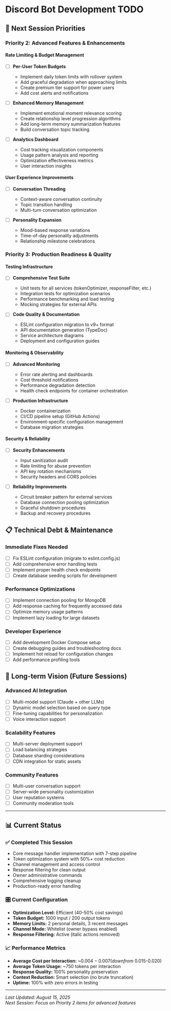 # Discord Bot Development TODO

## 🚀 Next Session Priorities

### Priority 2: Advanced Features & Enhancements

#### Rate Limiting & Budget Management
- [ ] **Per-User Token Budgets**
  - Implement daily token limits with rollover system
  - Add graceful degradation when approaching limits
  - Create premium tier support for power users
  - Add cost alerts and notifications

- [ ] **Enhanced Memory Management**
  - Implement emotional moment relevance scoring
  - Create relationship level progression algorithms
  - Add long-term memory summarization features
  - Build conversation topic tracking

- [ ] **Analytics Dashboard**
  - Cost tracking visualization components
  - Usage pattern analysis and reporting
  - Optimization effectiveness metrics
  - User interaction insights

#### User Experience Improvements
- [ ] **Conversation Threading**
  - Context-aware conversation continuity
  - Topic transition handling
  - Multi-turn conversation optimization

- [ ] **Personality Expansion**
  - Mood-based response variations
  - Time-of-day personality adjustments
  - Relationship milestone celebrations

### Priority 3: Production Readiness & Quality

#### Testing Infrastructure
- [ ] **Comprehensive Test Suite**
  - Unit tests for all services (tokenOptimizer, responseFilter, etc.)
  - Integration tests for optimization scenarios
  - Performance benchmarking and load testing
  - Mocking strategies for external APIs

- [ ] **Code Quality & Documentation**
  - ESLint configuration migration to v9+ format
  - API documentation generation (TypeDoc)
  - Service architecture diagrams
  - Deployment and configuration guides

#### Monitoring & Observability
- [ ] **Advanced Monitoring**
  - Error rate alerting and dashboards
  - Cost threshold notifications
  - Performance degradation detection
  - Health check endpoints for container orchestration

- [ ] **Production Infrastructure**
  - Docker containerization
  - CI/CD pipeline setup (GitHub Actions)
  - Environment-specific configuration management
  - Database migration strategies

#### Security & Reliability
- [ ] **Security Enhancements**
  - Input sanitization audit
  - Rate limiting for abuse prevention
  - API key rotation mechanisms
  - Security headers and CORS policies

- [ ] **Reliability Improvements**
  - Circuit breaker pattern for external services
  - Database connection pooling optimization
  - Graceful shutdown procedures
  - Backup and recovery procedures

## 📋 Technical Debt & Maintenance

### Immediate Fixes Needed
- [ ] Fix ESLint configuration (migrate to eslint.config.js)
- [ ] Add comprehensive error handling tests
- [ ] Implement proper health check endpoints
- [ ] Create database seeding scripts for development

### Performance Optimizations
- [ ] Implement connection pooling for MongoDB
- [ ] Add response caching for frequently accessed data
- [ ] Optimize memory usage patterns
- [ ] Implement lazy loading for large datasets

### Developer Experience
- [ ] Add development Docker Compose setup
- [ ] Create debugging guides and troubleshooting docs
- [ ] Implement hot reload for configuration changes
- [ ] Add performance profiling tools

## 🎯 Long-term Vision (Future Sessions)

### Advanced AI Integration
- [ ] Multi-model support (Claude + other LLMs)
- [ ] Dynamic model selection based on query type
- [ ] Fine-tuning capabilities for personalization
- [ ] Voice interaction support

### Scalability Features
- [ ] Multi-server deployment support
- [ ] Load balancing strategies
- [ ] Database sharding considerations
- [ ] CDN integration for static assets

### Community Features
- [ ] Multi-user conversation support
- [ ] Server-wide personality customization
- [ ] User reputation systems
- [ ] Community moderation tools

---

## 📊 Current Status

### ✅ Completed This Session
- Core message handler implementation with 7-step pipeline
- Token optimization system with 50%+ cost reduction
- Channel management and access control
- Response filtering for clean output
- Owner administrative commands
- Comprehensive logging cleanup
- Production-ready error handling

### 🎛️ Current Configuration
- **Optimization Level:** Efficient (40-50% cost savings)
- **Token Budget:** 1000 input / 200 output tokens
- **Memory Limits:** 2 personal details, 3 recent messages
- **Channel Mode:** Whitelist (owner bypass enabled)
- **Response Filtering:** Active (italic actions removed)

### 📈 Performance Metrics
- **Average Cost per Interaction:** ~$0.004-0.007 (down from ~$0.015-0.020)
- **Average Token Usage:** ~750 tokens per interaction
- **Response Quality:** 100% personality preservation
- **Context Reduction:** Smart selection (no brute truncation)
- **Uptime:** 100% with zero errors in testing

---

*Last Updated: August 15, 2025*  
*Next Session: Focus on Priority 2 items for advanced features*